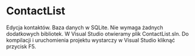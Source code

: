# ContactList

Edycja kontaktów. Baza danych w SQLite. Nie wymaga żadnych dodatkowych bibliotek. W Visual Studio otwieramy plik ContactList.sln. Do kompilacji i uruchomienia projektu wystarczy w Visual Studio kliknąć przycisk F5.
